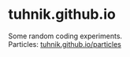 # tuhnik.github.io

Some random coding experiments.\
Particles: [tuhnik.github.io/particles](https://tuhnik.github.io/particles/)

